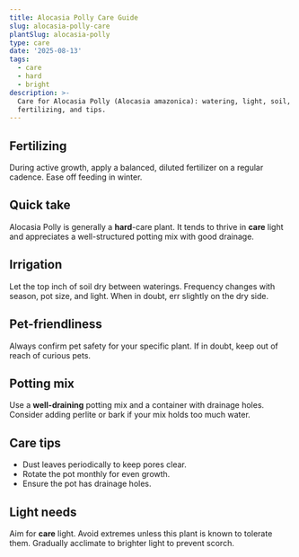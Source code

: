 ```yaml
---
title: Alocasia Polly Care Guide
slug: alocasia-polly-care
plantSlug: alocasia-polly
type: care
date: '2025-08-13'
tags:
  - care
  - hard
  - bright
description: >-
  Care for Alocasia Polly (Alocasia amazonica): watering, light, soil,
  fertilizing, and tips.
---
```

## Fertilizing
During active growth, apply a balanced, diluted fertilizer on a regular cadence. Ease off feeding in winter.

## Quick take
Alocasia Polly is generally a **hard**-care plant. It tends to thrive in **care** light and appreciates a well-structured potting mix with good drainage.

## Irrigation
Let the top inch of soil dry between waterings. Frequency changes with season, pot size, and light. When in doubt, err slightly on the dry side.

## Pet-friendliness
Always confirm pet safety for your specific plant. If in doubt, keep out of reach of curious pets.

## Potting mix
Use a **well-draining** potting mix and a container with drainage holes. Consider adding perlite or bark if your mix holds too much water.

## Care tips
- Dust leaves periodically to keep pores clear.
- Rotate the pot monthly for even growth.
- Ensure the pot has drainage holes.

## Light needs
Aim for **care** light. Avoid extremes unless this plant is known to tolerate them. Gradually acclimate to brighter light to prevent scorch.
